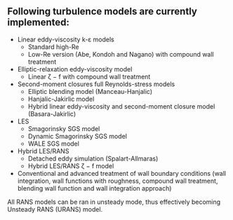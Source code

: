 ## Following turbulence models are currently implemented:

* Linear eddy-viscosity k-ε models
  * Standard high-Re
  * Low-Re version (Abe, Kondoh and Nagano) with compound wall treatment
* Elliptic-relaxation eddy-viscosity model
  * Linear ζ − f with compound wall treatment
* Second-moment closures full Reynolds-stress models
  * Elliptic blending model (Manceau-Hanjalic)
  * Hanjalic-Jakirlic model
  * Hybrid linear eddy-viscosity and second-moment closure model (Basara-Jakirlic)
* LES
  * Smagorinsky SGS model
  * Dynamic Smagorinsky SGS model
  * WALE SGS model
* Hybrid LES/RANS
  * Detached eddy simulation (Spalart-Allmaras)
  * Hybrid LES/RANS ζ − f model
* Conventional and advanced treatment of wall boundary conditions (wall integration, wall functions with roughness, compound wall treatment, blending wall function and wall integration approach)

All RANS models can be ran in unsteady mode, thus effectively becoming Unsteady RANS (URANS) model.
